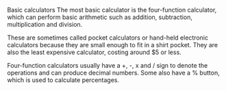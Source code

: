 Basic calculators
The most basic calculator is the four-function calculator, which can perform basic arithmetic such as addition, subtraction, multiplication and division.

These are sometimes called pocket calculators or hand-held electronic calculators because they are small enough to fit in a shirt pocket. They are also the least expensive calculator, costing around $5 or less.

Four-function calculators usually have a +, -, x and / sign to denote the operations and can produce decimal numbers. Some also have a % button, which is used to calculate percentages.

